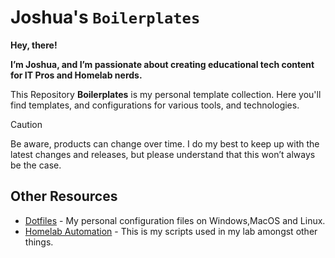 # Joshua's `Boilerplates`

**Hey, there!**

**I’m Joshua, and I’m passionate about creating educational tech content for IT Pros and Homelab nerds.**

This Repository **Boilerplates** is my personal template collection. Here you'll find templates, and configurations for various tools, and technologies.

> [!CAUTION]
> Be aware, products can change over time. I do my best to keep up with the latest changes and releases, but please understand that this won’t always be the case.

## Other Resources

- [Dotfiles](https://github.com/christianlempa/dotfiles) - My personal configuration files on Windows,MacOS and Linux.
- [Homelab Automation](https://github.com/christianlempa/homelab) - This is my scripts used in my lab amongst other things. 


